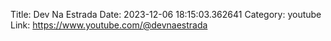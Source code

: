 Title: Dev Na Estrada
Date: 2023-12-06 18:15:03.362641
Category: youtube
Link: https://www.youtube.com/@devnaestrada
